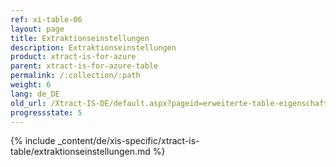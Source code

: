 ```yaml
---
ref: xi-table-06
layout: page
title: Extraktionseinstellungen
description: Extraktionseinstellungen
product: xtract-is-for-azure
parent: xtract-is-for-azure-table
permalink: /:collection/:path
weight: 6
lang: de_DE
old_url: /Xtract-IS-DE/default.aspx?pageid=erweiterte-table-eigenschaften
progressstate: 5
---
```

{% include _content/de/xis-specific/xtract-is-table/extraktionseinstellungen.md %}
